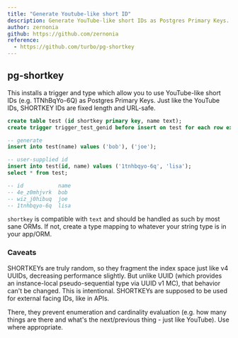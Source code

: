 ```yaml
---
title: "Generate Youtube-like short ID"
description: Generate YouTube-like short IDs as Postgres Primary Keys.
author: zernonia
github: https://github.com/zernonia
reference:
  - https://github.com/turbo/pg-shortkey
---
```


## pg-shortkey

This installs a trigger and type which allow you to use YouTube-like short IDs (e.g. 1TNhBqYo-6Q) as Postgres Primary Keys. Just like the YouTube IDs, SHORTKEY IDs are fixed length and URL-safe.

```sql
create table test (id shortkey primary key, name text);
create trigger trigger_test_genid before insert on test for each row execute procedure shortkey_generate();

-- generate
insert into test(name) values ('bob'), ('joe');

-- user-supplied id
insert into test(id, name) values ('1tnhbqyo-6q', 'lisa');
select * from test;

-- id           name
-- 4e_z0mhjvrk  bob
-- wiz_j0hibuq  joe
-- 1tnhbqyo-6q  lisa
```

`shortkey` is compatible with `text` and should be handled as such by most sane ORMs. If not, create a type mapping to whatever your string type is in your app/ORM.

### Caveats

SHORTKEYs are truly random, so they fragment the index space just like v4 UUIDs, decreasing performance slightly. But unlike UUID (which provides an instance-local pseudo-sequential type via UUID v1 MC), that behavior can't be changed. This is intentional. SHORTKEYs are supposed to be used for external facing IDs, like in APIs.

There, they prevent enumeration and cardinality evaluation (e.g. how many things are there and what's the next/previous thing - just like YouTube). Use where appropriate.
